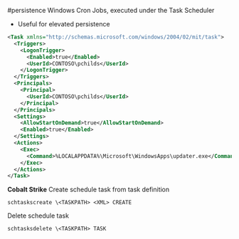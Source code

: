 #persistence 
Windows Cron Jobs, executed under the Task Scheduler
- Useful for elevated persistence
```xml
<Task xmlns="http://schemas.microsoft.com/windows/2004/02/mit/task">
  <Triggers>
    <LogonTrigger>
      <Enabled>true</Enabled>
      <UserId>CONTOSO\pchilds</UserId>
    </LogonTrigger>
  </Triggers>
  <Principals>
    <Principal>
      <UserId>CONTOSO\pchilds</UserId>
    </Principal>
  </Principals>
  <Settings>
    <AllowStartOnDemand>true</AllowStartOnDemand>
    <Enabled>true</Enabled>
  </Settings>
  <Actions>
    <Exec>
      <Command>%LOCALAPPDATA%\Microsoft\WindowsApps\updater.exe</Command>
    </Exec>
  </Actions>
</Task>
```
**Cobalt Strike**
Create schedule task from task definition
```
schtaskscreate \<TASKPATH> <XML> CREATE
```
Delete schedule task
```
schtasksdelete \<TASKPATH> TASK
```
